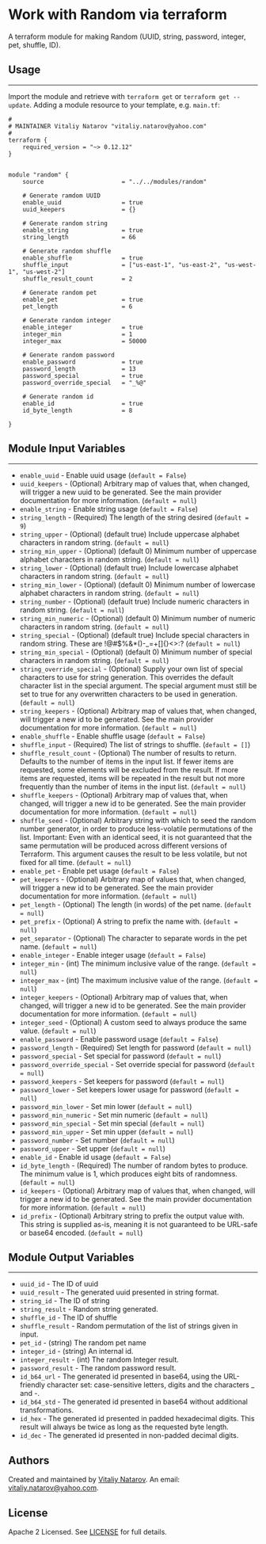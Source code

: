 # Work with Random via terraform

A terraform module for making Random (UUID, string, password, integer, pet, shuffle, ID).


## Usage
----------------------
Import the module and retrieve with ```terraform get``` or ```terraform get --update```. Adding a module resource to your template, e.g. `main.tf`:

```
#
# MAINTAINER Vitaliy Natarov "vitaliy.natarov@yahoo.com"
#
terraform {
    required_version = "~> 0.12.12"
}


module "random" {
    source                      = "../../modules/random"

    # Generate ramdom UUID
    enable_uuid                 = true
    uuid_keepers                = {}

    # Generate random string
    enable_string               = true
    string_length               = 66

    # Generate random shuffle
    enable_shuffle              = true
    shuffle_input               = ["us-east-1", "us-east-2", "us-west-1", "us-west-2"]
    shuffle_result_count        = 2

    # Generate random pet
    enable_pet                  = true
    pet_length                  = 6

    # Generate random integer
    enable_integer              = true
    integer_min                 = 1
    integer_max                 = 50000

    # Generate random password
    enable_password             = true
    password_length             = 13
    password_special            = true
    password_override_special   = "_%@"

    # Generate random id
    enable_id                   = true
    id_byte_length              = 8

}

```

## Module Input Variables
----------------------
- `enable_uuid` - Enable uuid usage (`default = False`)
- `uuid_keepers` - (Optional) Arbitrary map of values that, when changed, will trigger a new uuid to be generated. See the main provider documentation for more information. (`default = null`)
- `enable_string` - Enable string usage (`default = False`)
- `string_length` - (Required) The length of the string desired (`default = 9`)
- `string_upper` - (Optional) (default true) Include uppercase alphabet characters in random string. (`default = null`)
- `string_min_upper` - (Optional) (default 0) Minimum number of uppercase alphabet characters in random string. (`default = null`)
- `string_lower` - (Optional) (default true) Include lowercase alphabet characters in random string. (`default = null`)
- `string_min_lower` - (Optional) (default 0) Minimum number of lowercase alphabet characters in random string. (`default = null`)
- `string_number` - (Optional) (default true) Include numeric characters in random string. (`default = null`)
- `string_min_numeric` - (Optional) (default 0) Minimum number of numeric characters in random string. (`default = null`)
- `string_special` - (Optional) (default true) Include special characters in random string. These are !@#$%&*()-_=+[]{}<>:? (`default = null`)
- `string_min_special` - (Optional) (default 0) Minimum number of special characters in random string. (`default = null`)
- `string_override_special` - (Optional) Supply your own list of special characters to use for string generation. This overrides the default character list in the special argument. The special argument must still be set to true for any overwritten characters to be used in generation. (`default = null`)
- `string_keepers` - (Optional) Arbitrary map of values that, when changed, will trigger a new id to be generated. See the main provider documentation for more information. (`default = null`)
- `enable_shuffle` - Enable shuffle usage (`default = False`)
- `shuffle_input` - (Required) The list of strings to shuffle. (`default = []`)
- `shuffle_result_count` - (Optional) The number of results to return. Defaults to the number of items in the input list. If fewer items are requested, some elements will be excluded from the result. If more items are requested, items will be repeated in the result but not more frequently than the number of items in the input list. (`default = null`)
- `shuffle_keepers` - (Optional) Arbitrary map of values that, when changed, will trigger a new id to be generated. See the main provider documentation for more information. (`default = null`)
- `shuffle_seed` - (Optional) Arbitrary string with which to seed the random number generator, in order to produce less-volatile permutations of the list. Important: Even with an identical seed, it is not guaranteed that the same permutation will be produced across different versions of Terraform. This argument causes the result to be less volatile, but not fixed for all time. (`default = null`)
- `enable_pet` - Enable pet usage (`default = False`)
- `pet_keepers` - (Optional) Arbitrary map of values that, when changed, will trigger a new id to be generated. See the main provider documentation for more information. (`default = null`)
- `pet_length` - (Optional) The length (in words) of the pet name. (`default = null`)
- `pet_prefix` - (Optional) A string to prefix the name with. (`default = null`)
- `pet_separator` - (Optional) The character to separate words in the pet name. (`default = null`)
- `enable_integer` - Enable integer usage (`default = False`)
- `integer_min` - (int) The minimum inclusive value of the range. (`default = null`)
- `integer_max` - (int) The maximum inclusive value of the range. (`default = null`)
- `integer_keepers` - (Optional) Arbitrary map of values that, when changed, will trigger a new id to be generated. See the main provider documentation for more information. (`default = null`)
- `integer_seed` - (Optional) A custom seed to always produce the same value. (`default = null`)
- `enable_password` - Enable password usage (`default = False`)
- `password_length` - (Required) Set length for password (`default = null`)
- `password_special` - Set special for password (`default = null`)
- `password_override_special` - Set override special for password (`default = null`)
- `password_keepers` - Set keepers for password (`default = null`)
- `password_lower` - Set keepers lower usage for password (`default = null`)
- `password_min_lower` - Set min lower (`default = null`)
- `password_min_numeric` - Set min numeric (`default = null`)
- `password_min_special` - Set min special (`default = null`)
- `password_min_upper` - Set min upper (`default = null`)
- `password_number` - Set number (`default = null`)
- `password_upper` - Set upper (`default = null`)
- `enable_id` - Enable id usage (`default = False`)
- `id_byte_length` - (Required) The number of random bytes to produce. The minimum value is 1, which produces eight bits of randomness. (`default = null`)
- `id_keepers` - (Optional) Arbitrary map of values that, when changed, will trigger a new id to be generated. See the main provider documentation for more information. (`default = null`)
- `id_prefix` - (Optional) Arbitrary string to prefix the output value with. This string is supplied as-is, meaning it is not guaranteed to be URL-safe or base64 encoded. (`default = null`)

## Module Output Variables
----------------------
- `uuid_id` - The ID of uuid
- `uuid_result` - The generated uuid presented in string format.
- `string_id` - The ID of string
- `string_result` - Random string generated.
- `shuffle_id` - The ID of shuffle
- `shuffle_result` - Random permutation of the list of strings given in input.
- `pet_id` - (string) The random pet name
- `integer_id` - (string) An internal id.
- `integer_result` - (int) The random Integer result.
- `password_result` - The random password result.
- `id_b64_url` - The generated id presented in base64, using the URL-friendly character set: case-sensitive letters, digits and the characters _ and -.
- `id_b64_std` - The generated id presented in base64 without additional transformations.
- `id_hex` - The generated id presented in padded hexadecimal digits. This result will always be twice as long as the requested byte length.
- `id_dec` - The generated id presented in non-padded decimal digits.


## Authors

Created and maintained by [Vitaliy Natarov](https://github.com/SebastianUA). An email: [vitaliy.natarov@yahoo.com](vitaliy.natarov@yahoo.com).

## License

Apache 2 Licensed. See [LICENSE](https://github.com/SebastianUA/terraform/blob/master/LICENSE) for full details.
